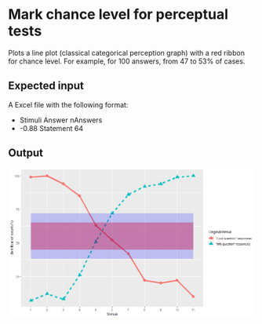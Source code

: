 # Mark chance level for perceptual tests
Plots a line plot (classical categorical perception graph) with a red ribbon for chance level. For example, for 100 answers, from 47 to 53% of cases.

## Expected input 
A Excel file with the following format:
* Stimuli	Answer	nAnswers
* -0.88	Statement	64


## Output
![image](output.png)
